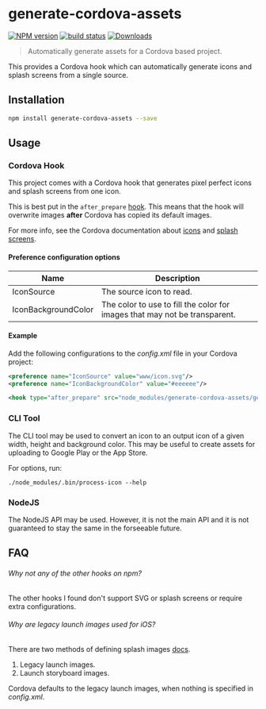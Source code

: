 # generate-cordova-assets

[![NPM version][npm-image]][npm-url]
[![build status][travis-image]][travis-url]
[![Downloads][downloads-image]][downloads-url]

> Automatically generate assets for a Cordova based project.

This provides a Cordova hook which can automatically generate icons and splash screens from a single source.


## Installation

```sh
npm install generate-cordova-assets --save
```


## Usage

### Cordova Hook

This project comes with a Cordova hook that generates pixel perfect icons and splash screens from one icon.

This is best put in the `after_prepare` [hook](hooks). This means that the hook will overwrite images **after** Cordova has copied its default images.

For more info, see the Cordova documentation about [icons](icons) and [splash screens](splashscreens).


#### Preference configuration options

| Name                | Description
|---------------------|-------------
| IconSource          | The source icon to read.
| IconBackgroundColor | The color to use to fill the color for images that may not be transparent.


#### Example

Add the following configurations to the *config.xml* file in your Cordova project:

```xml
<preference name="IconSource" value="www/icon.svg"/>
<preference name="IconBackgroundColor" value="#eeeeee"/>

<hook type="after_prepare" src="node_modules/generate-cordova-assets/generate-cordova-assets.js"/>
```


### CLI Tool

The CLI tool may be used to convert an icon to an output icon of a given width, height and background color. This may be useful to create assets for uploading to Google Play or the App Store.

For options, run:

```
./node_modules/.bin/process-icon --help
```


### NodeJS

The NodeJS API may be used. However, it is not the main API and it is not guaranteed to stay the same in the forseeable future.


## FAQ

###### Why not any of the other hooks on npm?

The other hooks I found don't support SVG or splash screens or require extra configurations.

###### Why are legacy launch images used for iOS?

There are two methods of defining splash images [docs](splashscreens-ios).

1. Legacy launch images.
2. Launch storyboard images.

Cordova defaults to the legacy launch images, when nothing is specified in *config.xml*.


[npm-image]: https://img.shields.io/npm/v/generate-cordova-assets.svg
[npm-url]: https://www.npmjs.com/package/generate-cordova-assets
[travis-image]: https://img.shields.io/travis/remcohaszing/generate-cordova-assets.svg
[travis-url]: https://travis-ci.org/remcohaszing/generate-cordova-assets
[downloads-image]: https://img.shields.io/npm/dm/generate-cordova-assets.svg
[downloads-url]: https://www.npmjs.com/package/generate-cordova-assets

[icons]: http://cordova.apache.org/docs/en/latest/config_ref/images.html
[hooks]: http://cordova.apache.org/docs/en/latest/guide/appdev/hooks/index.html
[splashscreens]: cordova.apache.org/docs/en/latest/reference/cordova-plugin-splashscreen/index.html
[splashscreens-ios]: http://cordova.apache.org/docs/en/latest/reference/cordova-plugin-splashscreen/index.html#ios-specific-information
